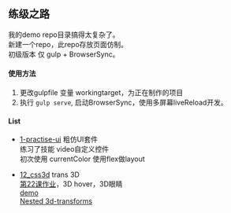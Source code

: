 ## 练级之路 

我的demo repo目录搞得太复杂了。  
新建一个repo，此repo存放页面仿制。  
初级版本 仅 gulp + BrowserSync。

#### 使用方法 

1. 更改gulpfile 变量 workingtarget，为正在制作的项目
2. 执行 `gulp serve`, 启动BrowserSync，使用多屏幕liveReload开发。

#### List

- [1-practise-ui](1_practise_ui/) 粗仿UI套件  
练习了技能 video自定义控件  
初次使用 currentColor
使用flex做layout

- [12_css3d](12_css3d/) trans 3D  
[第22课作业](12_css3d/homework.html)，3D hover，3D眼睛  
[demo](12_css3d/index.html)  
[Nested 3d-transforms](https://davidwalsh.name/3d-transforms)  